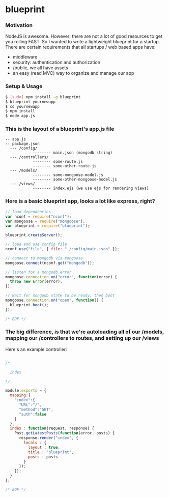 
blueprint
=========

### Motivation

  NodeJS is awesome. However; there are not a lot of good resources to get you rolling FAST.
  So I wanted to write a lightweight blueprint for a startup. There are certain requirements 
  that all startups / web based apps have:

  * middleware
  * security: authentication and authorization
  * /public, we all have assets
  * an easy (read MVC) way to organize and manage our app

### Setup & Usage

```bash
$ [sudo] npm install -g blueprint
$ blueprint yournewapp
$ cd yournewapp
$ npm install
$ node app.js
```

### This is the layout of a blueprint's app.js file

```
-- app.js
-- package.json
  --- /config/
            -------- main.json (mongodb string)
  --- /controllers/
            -------- some-route.js
            -------- some-other-route.js
  --- /models/
            -------- some-mongoose-model.js
            -------- some-other-mongoose-model.js
  --- /views/
            -------- index.ejs (we use ejs for rendering views)
```

### Here is a basic blueprint app, looks a lot like express, right?

```javascript
// load dependencies
var nconf = require("nconf");
var mongoose = require("mongoose");
var blueprint = require("blueprint");

blueprint.createServer();

// load and use config file
nconf.use("file", { file: "./config/main.json" });

// connect to mongodb via mongoose
mongoose.connect(nconf.get("mongodb"));

// listen for a mongodb error
mongoose.connection.on("error", function(error) {
  throw new Error(error);
});

// wait for mongodb state to be ready, then boot
mongoose.connection.on("open", function() {
  blueprint.boot();
});

/* EOF */
```

### The big difference, is that we're autoloading all of our /models, mapping our /controllers to routes, and setting up our /views

  Here's an example controller:

```javascript

/*

  Index

*/

module.exports = {
  mapping:{
    "index":{
      "URL":"/",
      "method":"GET",
      "auth":false  
    } 
  },
  index : function(request, response) {
    Post.getLatestPosts(function(error, posts) {
      response.render("index", {
        locals : {
          layout : true,
          title : "blueprint",
          posts : posts
        }
      });
    });
  }
};

/* EOF */
```